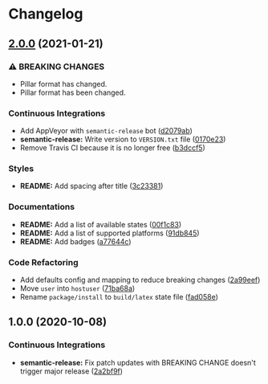 # Changelog

## [2.0.0](https://github.com/extra2000/latex-formula/compare/v1.0.0...v2.0.0) (2021-01-21)


### ⚠ BREAKING CHANGES

* Pillar format has changed.
* Pillar format has been changed.

### Continuous Integrations

* Add AppVeyor with `semantic-release` bot ([d2079ab](https://github.com/extra2000/latex-formula/commit/d2079abc7e603067a355b0e9a0713ac6db8e5784))
* **semantic-release:** Write version to `VERSION.txt` file ([0170e23](https://github.com/extra2000/latex-formula/commit/0170e237a80809c5d9d78a1a444796a1ef6a0ea7))
* Remove Travis CI because it is no longer free ([b3dccf5](https://github.com/extra2000/latex-formula/commit/b3dccf501b6a13f7b9dbc2da629fae2589b452e2))


### Styles

* **README:** Add spacing after title ([3c23381](https://github.com/extra2000/latex-formula/commit/3c23381365a54e7961ef7926846487b5cd4d3020))


### Documentations

* **README:** Add a list of available states ([00f1c83](https://github.com/extra2000/latex-formula/commit/00f1c83a908f0fae8f7f1637fbc78374c6df5eef))
* **README:** Add a list of supported platforms ([91db845](https://github.com/extra2000/latex-formula/commit/91db845b6464b11e566080c54910e50f5771ac2f))
* **README:** Add badges ([a77644c](https://github.com/extra2000/latex-formula/commit/a77644c5616a9a22b5b16b29f27b99dd0c7b7d14))


### Code Refactoring

* Add defaults config and mapping to reduce breaking changes ([2a99eef](https://github.com/extra2000/latex-formula/commit/2a99eef6e0b354ad1dd57ce41382df18940e7934))
* Move `user` into `hostuser` ([71ba68a](https://github.com/extra2000/latex-formula/commit/71ba68a7b72bdf83f3e9d36d0a09bcbc077b3e54))
* Rename `package/install` to `build/latex` state file ([fad058e](https://github.com/extra2000/latex-formula/commit/fad058ebc56464e3977c501be12f93d666a5b947))

## 1.0.0 (2020-10-08)


### Continuous Integrations

* **semantic-release:** Fix patch updates with BREAKING CHANGE doesn't trigger major release ([2a2bf9f](https://github.com/extra2000/latex-formula/commit/2a2bf9f3a42bb37548d41837272db5e88e1cd4d4))

